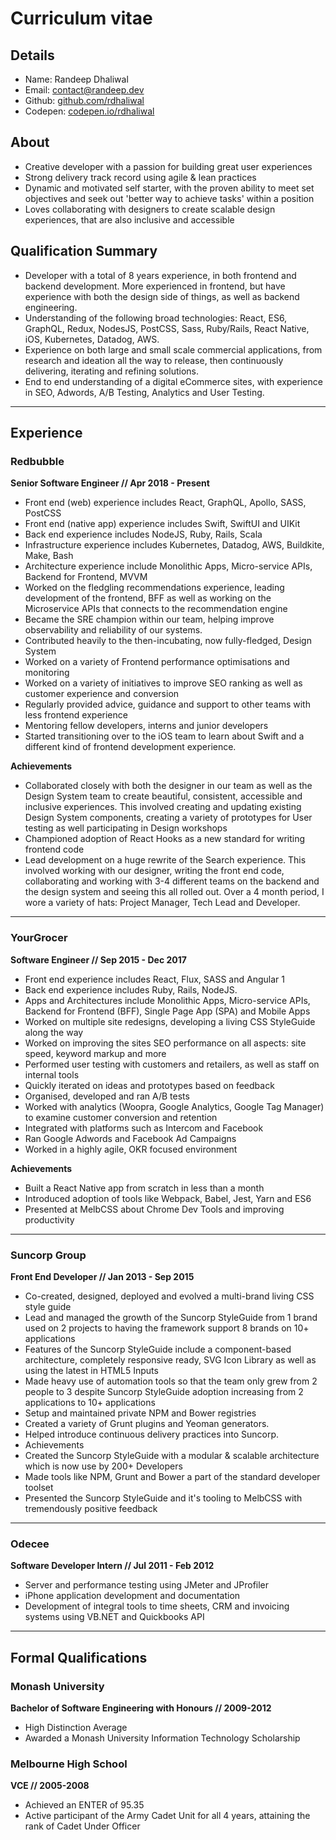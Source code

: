 <!--<helmet>
  <title>Curriculum vitae // Randeep Dhaliwal</title>
</helmet>-->

# Curriculum vitae

## Details

- Name: Randeep Dhaliwal
- Email: [contact@randeep.dev](mailto:contact@randeep.dev)
- Github: [github.com/rdhaliwal](https://github.com/rdhaliwal)
- Codepen: [codepen.io/rdhaliwal](https://codepen.io/rdhaliwal)

## About

- Creative developer with a passion for building great user experiences
- Strong delivery track record using agile & lean practices
- Dynamic and motivated self starter, with the proven ability to meet set objectives and seek out 'better way to achieve tasks' within a position
- Loves collaborating with designers to create scalable design experiences, that are also inclusive and accessible

## Qualification Summary

- Developer with a total of 8 years experience, in both frontend and backend development. More experienced in frontend, but have experience with both the design side of things, as well as backend engineering.
- Understanding of the following broad technologies: React, ES6, GraphQL, Redux, NodesJS, PostCSS, Sass, Ruby/Rails, React Native, iOS, Kubernetes, Datadog, AWS.
- Experience on both large and small scale commercial applications, from research and ideation all the way to release, then continuously delivering, iterating and refining solutions.
- End to end understanding of a digital eCommerce sites, with experience in SEO, Adwords, A/B Testing, Analytics and User Testing.

---

## Experience

### Redbubble

**Senior Software Engineer // Apr 2018 - Present**

- Front end (web) experience includes React, GraphQL, Apollo, SASS, PostCSS
- Front end (native app) experience includes Swift, SwiftUI and UIKit
- Back end experience includes NodeJS, Ruby, Rails, Scala
- Infrastructure experience includes Kubernetes, Datadog, AWS, Buildkite, Make, Bash
- Architecture experience include Monolithic Apps, Micro-service APIs, Backend for Frontend, MVVM
- Worked on the fledgling recommendations experience, leading development of the frontend, BFF as well as working on the Microservice APIs that connects to the recommendation engine
- Became the SRE champion within our team, helping improve observability and reliability of our systems.
- Contributed heavily to the then-incubating, now fully-fledged, Design System
- Worked on a variety of Frontend performance optimisations and monitoring
- Worked on a variety of initiatives to improve SEO ranking as well as customer experience and conversion
- Regularly provided advice, guidance and support to other teams with less frontend experience
- Mentoring fellow developers, interns and junior developers
- Started transitioning over to the iOS team to learn about Swift and a different kind of frontend development experience.

**Achievements**

- Collaborated closely with both the designer in our team as well as the Design System team to create beautiful, consistent, accessible and inclusive experiences. This involved creating and updating existing Design System components, creating a variety of prototypes for User testing as well participating in Design workshops
- Championed adoption of React Hooks as a new standard for writing frontend code
- Lead development on a huge rewrite of the Search experience. This involved working with our designer, writing the front end code, collaborating and working with 3-4 different teams on the backend and the design system and seeing this all rolled out. Over a 4 month period, I wore a variety of hats: Project Manager, Tech Lead and Developer.

---

### YourGrocer

**Software Engineer // Sep 2015 - Dec 2017**

- Front end experience includes React, Flux, SASS and Angular 1
- Back end experience includes Ruby, Rails, NodeJS.
- Apps and Architectures include Monolithic Apps, Micro-service APIs, Backend for Frontend (BFF), Single Page App (SPA) and Mobile Apps
- Worked on multiple site redesigns, developing a living CSS StyleGuide along the way
- Worked on improving the sites SEO performance on all aspects: site speed, keyword markup and more
- Performed user testing with customers and retailers, as well as staff on internal tools
- Quickly iterated on ideas and prototypes based on feedback
- Organised, developed and ran A/B tests
- Worked with analytics (Woopra, Google Analytics, Google Tag Manager) to examine customer conversion and retention
- Integrated with platforms such as Intercom and Facebook
- Ran Google Adwords and Facebook Ad Campaigns
- Worked in a highly agile, OKR focused environment

**Achievements**

- Built a React Native app from scratch in less than a month
- Introduced adoption of tools like Webpack, Babel, Jest, Yarn and ES6
- Presented at MelbCSS about Chrome Dev Tools and improving productivity

---

### Suncorp Group

**Front End Developer // Jan 2013 - Sep 2015**

- Co-created, designed, deployed and evolved a multi-brand living CSS style guide
- Lead and managed the growth of the Suncorp StyleGuide from 1 brand used on 2 projects to having the framework support 8 brands on 10+ applications
- Features of the Suncorp StyleGuide include a component-based architecture, completely responsive ready, SVG Icon Library as well as using the latest in HTML5 Inputs
- Made heavy use of automation tools so that the team only grew from 2 people to 3 despite Suncorp StyleGuide adoption increasing from 2 applications to 10+ applications
- Setup and maintained private NPM and Bower registries
- Created a variety of Grunt plugins and Yeoman generators.
- Helped introduce continuous delivery practices into Suncorp.
- Achievements
- Created the Suncorp StyleGuide with a modular & scalable architecture which is now use by 200+ Developers
- Made tools like NPM, Grunt and Bower a part of the standard developer toolset
- Presented the Suncorp StyleGuide and it's tooling to MelbCSS with tremendously positive feedback

---

### Odecee

**Software Developer Intern // Jul 2011 - Feb 2012**

- Server and performance testing using JMeter and JProfiler
- iPhone application development and documentation
- Development of integral tools to time sheets, CRM and invoicing systems using VB.NET and Quickbooks API

---

## Formal Qualifications

### Monash University

**Bachelor of Software Engineering with Honours // 2009-2012**

- High Distinction Average
- Awarded a Monash University Information Technology Scholarship


### Melbourne High School

**VCE // 2005-2008**

- Achieved an ENTER of 95.35
- Active participant of the Army Cadet Unit for all 4 years, attaining the rank of Cadet Under Officer

